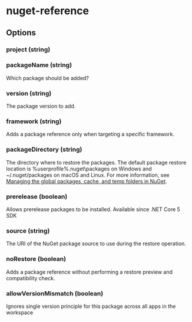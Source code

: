 # nuget-reference

## Options

### project (string)

### packageName (string)

Which package should be added?

### version (string)

The package version to add.

### framework (string)

Adds a package reference only when targeting a specific framework.

### packageDirectory (string)

The directory where to restore the packages. The default package restore location is %userprofile%\.nuget\packages on Windows and ~/.nuget/packages on macOS and Linux. For more information, see [Managing the global packages, cache, and temp folders in NuGet](https://docs.microsoft.com/en-us/nuget/consume-packages/managing-the-global-packages-and-cache-folders).

### prerelease (boolean)

Allows prerelease packages to be installed. Available since .NET Core 5 SDK

### source (string)

The URI of the NuGet package source to use during the restore operation.

### noRestore (boolean)

Adds a package reference without performing a restore preview and compatibility check.

### allowVersionMismatch (boolean)

Ignores single version principle for this package across all apps in the workspace
